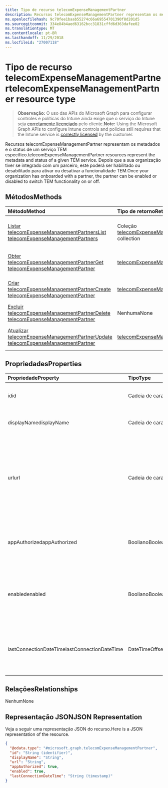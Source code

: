 ```yaml
---
title: Tipo de recurso telecomExpenseManagementPartner
description: Recursos telecomExpenseManagementPartner representam os metadados e o status de um serviço TEM específico. Depois que a sua organização tiver se integrado com um parceiro, este poderá ser habilitado ou desabilitado para ativar ou desativar a funcionalidade TEM.
ms.openlocfilehash: 9c70fee1baab55274c66a69554701390f8d201d5
ms.sourcegitcommit: 334e84b4aed63162bcc31831cffd6d363dafee02
ms.translationtype: MT
ms.contentlocale: pt-BR
ms.lasthandoff: 11/29/2018
ms.locfileid: "27007118"
---
```

# <a name="telecomexpensemanagementpartner-resource-type"></a><span data-ttu-id="f530e-104">Tipo de recurso telecomExpenseManagementPartner</span><span class="sxs-lookup"><span data-stu-id="f530e-104">telecomExpenseManagementPartner resource type</span></span>

> <span data-ttu-id="f530e-105">**Observação:** O uso das APIs do Microsoft Graph para configurar controles e políticas do Intune ainda exige que o serviço do Intune seja [corretamente licenciado](https://go.microsoft.com/fwlink/?linkid=839381) pelo cliente.</span><span class="sxs-lookup"><span data-stu-id="f530e-105">**Note:** Using the Microsoft Graph APIs to configure Intune controls and policies still requires that the Intune service is [correctly licensed](https://go.microsoft.com/fwlink/?linkid=839381) by the customer.</span></span>

<span data-ttu-id="f530e-106">Recursos telecomExpenseManagementPartner representam os metadados e o status de um serviço TEM específico.</span><span class="sxs-lookup"><span data-stu-id="f530e-106">telecomExpenseManagementPartner resources represent the metadata and status of a given TEM service.</span></span> <span data-ttu-id="f530e-107">Depois que a sua organização tiver se integrado com um parceiro, este poderá ser habilitado ou desabilitado para ativar ou desativar a funcionalidade TEM.</span><span class="sxs-lookup"><span data-stu-id="f530e-107">Once your organization has onboarded with a partner, the partner can be enabled or disabled to switch TEM functionality on or off.</span></span>
## <a name="methods"></a><span data-ttu-id="f530e-108">Métodos</span><span class="sxs-lookup"><span data-stu-id="f530e-108">Methods</span></span>
|<span data-ttu-id="f530e-109">Método</span><span class="sxs-lookup"><span data-stu-id="f530e-109">Method</span></span>|<span data-ttu-id="f530e-110">Tipo de retorno</span><span class="sxs-lookup"><span data-stu-id="f530e-110">Return Type</span></span>|<span data-ttu-id="f530e-111">Descrição</span><span class="sxs-lookup"><span data-stu-id="f530e-111">Description</span></span>|
|:---|:---|:---|
|[<span data-ttu-id="f530e-112">Listar telecomExpenseManagementPartners</span><span class="sxs-lookup"><span data-stu-id="f530e-112">List telecomExpenseManagementPartners</span></span>](../api/intune-tem-telecomexpensemanagementpartner-list.md)|<span data-ttu-id="f530e-113">Coleção [telecomExpenseManagementPartner](../resources/intune-tem-telecomexpensemanagementpartner.md)</span><span class="sxs-lookup"><span data-stu-id="f530e-113">[telecomExpenseManagementPartner](../resources/intune-tem-telecomexpensemanagementpartner.md) collection</span></span>|<span data-ttu-id="f530e-114">Lista propriedades e relações dos objetos [telecomExpenseManagementPartner](../resources/intune-tem-telecomexpensemanagementpartner.md).</span><span class="sxs-lookup"><span data-stu-id="f530e-114">List properties and relationships of the [telecomExpenseManagementPartner](../resources/intune-tem-telecomexpensemanagementpartner.md) objects.</span></span>|
|[<span data-ttu-id="f530e-115">Obter telecomExpenseManagementPartner</span><span class="sxs-lookup"><span data-stu-id="f530e-115">Get telecomExpenseManagementPartner</span></span>](../api/intune-tem-telecomexpensemanagementpartner-get.md)|[<span data-ttu-id="f530e-116">telecomExpenseManagementPartner</span><span class="sxs-lookup"><span data-stu-id="f530e-116">telecomExpenseManagementPartner</span></span>](../resources/intune-tem-telecomexpensemanagementpartner.md)|<span data-ttu-id="f530e-117">Propriedades de leitura e relações do objeto [telecomExpenseManagementPartner](../resources/intune-tem-telecomexpensemanagementpartner.md).</span><span class="sxs-lookup"><span data-stu-id="f530e-117">Read properties and relationships of the [telecomExpenseManagementPartner](../resources/intune-tem-telecomexpensemanagementpartner.md) object.</span></span>|
|[<span data-ttu-id="f530e-118">Criar telecomExpenseManagementPartner</span><span class="sxs-lookup"><span data-stu-id="f530e-118">Create telecomExpenseManagementPartner</span></span>](../api/intune-tem-telecomexpensemanagementpartner-create.md)|[<span data-ttu-id="f530e-119">telecomExpenseManagementPartner</span><span class="sxs-lookup"><span data-stu-id="f530e-119">telecomExpenseManagementPartner</span></span>](../resources/intune-tem-telecomexpensemanagementpartner.md)|<span data-ttu-id="f530e-120">Cria um novo objeto [telecomExpenseManagementPartner](../resources/intune-tem-telecomexpensemanagementpartner.md).</span><span class="sxs-lookup"><span data-stu-id="f530e-120">Create a new [telecomExpenseManagementPartner](../resources/intune-tem-telecomexpensemanagementpartner.md) object.</span></span>|
|[<span data-ttu-id="f530e-121">Excluir telecomExpenseManagementPartner</span><span class="sxs-lookup"><span data-stu-id="f530e-121">Delete telecomExpenseManagementPartner</span></span>](../api/intune-tem-telecomexpensemanagementpartner-delete.md)|<span data-ttu-id="f530e-122">Nenhuma</span><span class="sxs-lookup"><span data-stu-id="f530e-122">None</span></span>|<span data-ttu-id="f530e-123">Exclui um [telecomExpenseManagementPartner](../resources/intune-tem-telecomexpensemanagementpartner.md).</span><span class="sxs-lookup"><span data-stu-id="f530e-123">Deletes a [telecomExpenseManagementPartner](../resources/intune-tem-telecomexpensemanagementpartner.md).</span></span>|
|[<span data-ttu-id="f530e-124">Atualizar telecomExpenseManagementPartner</span><span class="sxs-lookup"><span data-stu-id="f530e-124">Update telecomExpenseManagementPartner</span></span>](../api/intune-tem-telecomexpensemanagementpartner-update.md)|[<span data-ttu-id="f530e-125">telecomExpenseManagementPartner</span><span class="sxs-lookup"><span data-stu-id="f530e-125">telecomExpenseManagementPartner</span></span>](../resources/intune-tem-telecomexpensemanagementpartner.md)|<span data-ttu-id="f530e-126">Atualiza as propriedades de um objeto [telecomExpenseManagementPartner](../resources/intune-tem-telecomexpensemanagementpartner.md).</span><span class="sxs-lookup"><span data-stu-id="f530e-126">Update the properties of a [telecomExpenseManagementPartner](../resources/intune-tem-telecomexpensemanagementpartner.md) object.</span></span>|

## <a name="properties"></a><span data-ttu-id="f530e-127">Propriedades</span><span class="sxs-lookup"><span data-stu-id="f530e-127">Properties</span></span>
|<span data-ttu-id="f530e-128">Propriedade</span><span class="sxs-lookup"><span data-stu-id="f530e-128">Property</span></span>|<span data-ttu-id="f530e-129">Tipo</span><span class="sxs-lookup"><span data-stu-id="f530e-129">Type</span></span>|<span data-ttu-id="f530e-130">Descrição</span><span class="sxs-lookup"><span data-stu-id="f530e-130">Description</span></span>|
|:---|:---|:---|
|<span data-ttu-id="f530e-131">id</span><span class="sxs-lookup"><span data-stu-id="f530e-131">id</span></span>|<span data-ttu-id="f530e-132">Cadeia de caracteres</span><span class="sxs-lookup"><span data-stu-id="f530e-132">String</span></span>|<span data-ttu-id="f530e-133">O identificador exclusivo do parceiro TEM.</span><span class="sxs-lookup"><span data-stu-id="f530e-133">Unique identifier of the TEM partner.</span></span>|
|<span data-ttu-id="f530e-134">displayName</span><span class="sxs-lookup"><span data-stu-id="f530e-134">displayName</span></span>|<span data-ttu-id="f530e-135">Cadeia de caracteres</span><span class="sxs-lookup"><span data-stu-id="f530e-135">String</span></span>|<span data-ttu-id="f530e-136">Nome de exibição do parceiro TEM.</span><span class="sxs-lookup"><span data-stu-id="f530e-136">Display name of the TEM partner.</span></span>|
|<span data-ttu-id="f530e-137">url</span><span class="sxs-lookup"><span data-stu-id="f530e-137">url</span></span>|<span data-ttu-id="f530e-138">Cadeia de caracteres</span><span class="sxs-lookup"><span data-stu-id="f530e-138">String</span></span>|<span data-ttu-id="f530e-139">URL do painel de controle administrativo do parceiro TEM, em que um administrador pode configurar o serviço TEM.</span><span class="sxs-lookup"><span data-stu-id="f530e-139">URL of the TEM partner's administrative control panel, where an administrator can configure their TEM service.</span></span>|
|<span data-ttu-id="f530e-140">appAuthorized</span><span class="sxs-lookup"><span data-stu-id="f530e-140">appAuthorized</span></span>|<span data-ttu-id="f530e-141">Booliano</span><span class="sxs-lookup"><span data-stu-id="f530e-141">Boolean</span></span>|<span data-ttu-id="f530e-142">Se aplicativo AAD do parceiro foi autorizado a acessar o Intune.</span><span class="sxs-lookup"><span data-stu-id="f530e-142">Whether the partner's AAD app has been authorized to access Intune.</span></span>|
|<span data-ttu-id="f530e-143">enabled</span><span class="sxs-lookup"><span data-stu-id="f530e-143">enabled</span></span>|<span data-ttu-id="f530e-144">Booliano</span><span class="sxs-lookup"><span data-stu-id="f530e-144">Boolean</span></span>|<span data-ttu-id="f530e-145">Se a conexão do Intune com o serviço TEM está habilitada ou desabilitada no momento.</span><span class="sxs-lookup"><span data-stu-id="f530e-145">Whether Intune's connection to the TEM service is currently enabled or disabled.</span></span>|
|<span data-ttu-id="f530e-146">lastConnectionDateTime</span><span class="sxs-lookup"><span data-stu-id="f530e-146">lastConnectionDateTime</span></span>|<span data-ttu-id="f530e-147">DateTimeOffset</span><span class="sxs-lookup"><span data-stu-id="f530e-147">DateTimeOffset</span></span>|<span data-ttu-id="f530e-148">Carimbo de data/hora da última solicitação enviada ao Intune pelo parceiro TEM.</span><span class="sxs-lookup"><span data-stu-id="f530e-148">Timestamp of the last request sent to Intune by the TEM partner.</span></span>|

## <a name="relationships"></a><span data-ttu-id="f530e-149">Relações</span><span class="sxs-lookup"><span data-stu-id="f530e-149">Relationships</span></span>
<span data-ttu-id="f530e-150">Nenhum</span><span class="sxs-lookup"><span data-stu-id="f530e-150">None</span></span>
## <a name="json-representation"></a><span data-ttu-id="f530e-151">Representação JSON</span><span class="sxs-lookup"><span data-stu-id="f530e-151">JSON Representation</span></span>
<span data-ttu-id="f530e-152">Veja a seguir uma representação JSON do recurso.</span><span class="sxs-lookup"><span data-stu-id="f530e-152">Here is a JSON representation of the resource.</span></span>
<!-- {
  "blockType": "resource",
  "keyProperty": "id",
  "@odata.type": "microsoft.graph.telecomExpenseManagementPartner"
}
-->
``` json
{
  "@odata.type": "#microsoft.graph.telecomExpenseManagementPartner",
  "id": "String (identifier)",
  "displayName": "String",
  "url": "String",
  "appAuthorized": true,
  "enabled": true,
  "lastConnectionDateTime": "String (timestamp)"
}
```



